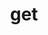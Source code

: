 ---
title: get
excerpt: Get the wins and losses of a specific Discord user.
api:
  file: scyted-tv-api.json
  operationId: get_new-endpoint-1
deprecated: false
hidden: false
link:
  new_tab: false
metadata:
  robots: index
---